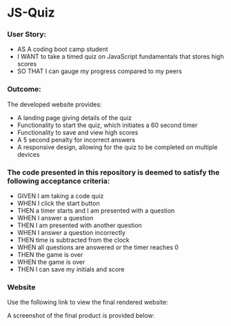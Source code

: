 # JS-Quiz

### User Story:
- AS A coding boot camp student
- I WANT to take a timed quiz on JavaScript fundamentals that stores high scores
- SO THAT I can gauge my progress compared to my peers
  
### Outcome:
The developed website provides:
- A landing page giving details of the quiz
- Functionality to start the quiz, which initiates a 60 second timer
- Functionality to save and view high scores
- A 5 second penalty for incorrect answers
- A responsive design, allowing for the quiz to be completed on multiple devices

### The code presented in this repository is deemed to satisfy the following acceptance criteria:
- GIVEN I am taking a code quiz
- WHEN I click the start button
- THEN a timer starts and I am presented with a question
- WHEN I answer a question
- THEN I am presented with another question
- WHEN I answer a question incorrectly
- THEN time is subtracted from the clock
- WHEN all questions are answered or the timer reaches 0
- THEN the game is over
- WHEN the game is over
- THEN I can save my initials and score

### Website
Use the following link to view the final rendered website:


A screenshot of the final product is provided below:
